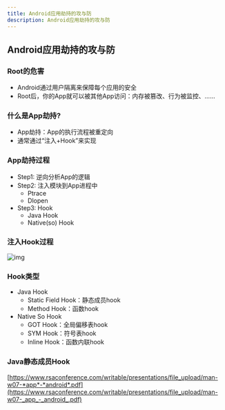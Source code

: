 ```yaml
---
title: Android应用劫持的攻与防
description: Android应用劫持的攻与防
---
```


## Android应用劫持的攻与防

### Root的危害

- Android通过用户隔离来保障每个应用的安全
- Root后，你的App就可以被其他App访问：内存被篡改、行为被监控、……

### 什么是App劫持?

- App劫持：App的执行流程被重定向
- 通常通过“注入+Hook”来实现

### App劫持过程

- Step1: 逆向分析App的逻辑
- Step2: 注入模块到App进程中
  - Ptrace
  - Dlopen
- Step3: Hook
  - Java Hook
  - Native(so) Hook

### 注入Hook过程

![img](assets/hacker_yyjc/ba54a5e1-ff8b-4c95-9e52-ff9a09afeb37.jpg)

### Hook类型

- Java Hook
  - Static Field Hook：静态成员hook
  - Method Hook：函数hook
- Native So Hook
  - GOT Hook：全局偏移表hook
  - SYM Hook：符号表hook
  - Inline Hook：函数内联hook

### Java静态成员Hook

[https://www.rsaconference.com/writable/presentations/file_upload/man-w07-*app*-*android*.pdf](https://www.rsaconference.com/writable/presentations/file_upload/man-w07-_app_-_android_.pdf)